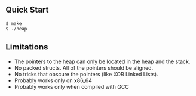 ## Quick Start

```console
$ make
$ ./heap
```

## Limitations

- The pointers to the heap can only be located in the heap and the stack.
- No packed structs. All of the pointers should be aligned.
- No tricks that obscure the pointers (like XOR Linked Lists).
- Probably works only on x86_64
- Probably works only when compiled with GCC
